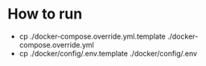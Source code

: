 # How to run
- cp ./docker-compose.override.yml.template ./docker-compose.override.yml
- cp ./docker/config/.env.template ./docker/config/.env 